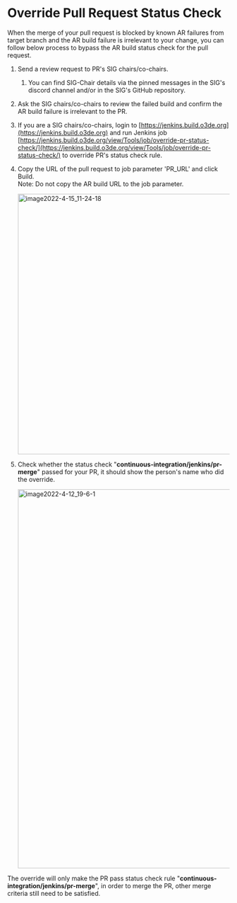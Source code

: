 # Override Pull Request Status Check

When the merge of your pull request is blocked by known AR failures from target branch and the AR build failure is irrelevant to your change, you can follow below process to bypass the AR build status check for the pull request.

1.  Send a review request to PR's SIG chairs/co-chairs. 
    1. You can find SIG-Chair details via the pinned messages in the SIG's discord channel and/or in the SIG's GitHub repository.

2.  Ask the SIG chairs/co-chairs to review the failed build and confirm the AR build failure is irrelevant to the PR.

3.  If you are a SIG chairs/co-chairs, login to [https://jenkins.build.o3de.org](https://jenkins.build.o3de.org) and run Jenkins job [https://jenkins.build.o3de.org/view/Tools/job/override-pr-status-check/](https://jenkins.build.o3de.org/view/Tools/job/override-pr-status-check/) to override PR's status check rule.

4.  Copy the URL of the pull request to job parameter 'PR\_URL' and click Build.  
    Note: Do not copy the AR build URL to the job parameter.  
    
    <img width="589" alt="image2022-4-15_11-24-18" src="https://user-images.githubusercontent.com/61438964/173105180-57a3b820-e2ab-4aa9-acd6-46d2e39fea8e.png">

5.  Check whether the status check "**continuous-integration/jenkins/pr-merge**" passed for your PR, it should show the person's name who did the override.  

    <img width="857" alt="image2022-4-12_19-6-1" src="https://user-images.githubusercontent.com/61438964/173105244-5e4cbea1-b8ae-430c-aa4e-8d7ff3905529.png">


The override will only make the PR pass status check rule "**continuous-integration/jenkins/pr-merge**", in order to merge the PR, other merge criteria still need to be satisfied.
